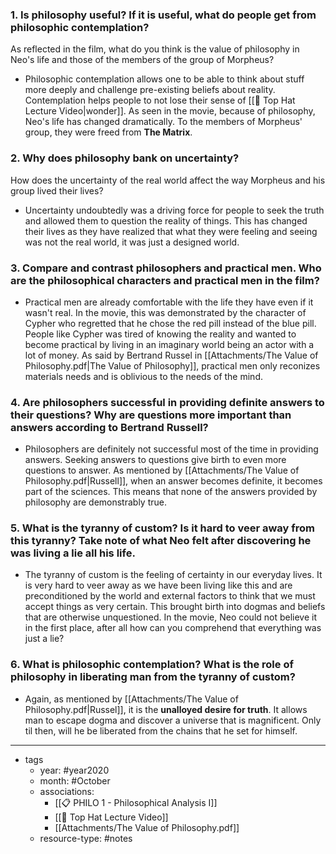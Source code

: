 ### 1. Is philosophy useful? If it is useful, what do people get from philosophic contemplation? 

As reflected in the film, what do you think is the value of philosophy in Neo's life and those of the members of the group of Morpheus?

- Philosophic contemplation allows one to be able to think about stuff more deeply and challenge pre-existing beliefs about reality. Contemplation helps people to not lose their sense of [[🌲  Top Hat Lecture Video|wonder]]. As seen in the movie, because of philosophy, Neo's life has changed dramatically. To the members of Morpheus' group, they were freed from **The Matrix**.

### 2. Why does philosophy bank on uncertainty?

How does the uncertainty of the real world affect the way Morpheus and his group lived their lives?

- Uncertainty undoubtedly was a driving force for people to seek the truth and allowed them to question the reality of things. This has changed their lives as they have realized that what they were feeling and seeing was not the real world, it was just a designed world.

### 3. Compare and contrast philosophers and practical men. Who are the philosophical characters and practical men in the film?
- Practical men are already comfortable with the life they have even if it wasn't real. In the movie, this was demonstrated by the character of Cypher who regretted that he chose the red pill instead of the blue pill. People like Cypher was tired of knowing the reality and wanted to become practical by living in an imaginary world being an actor with a lot of money. As said by Bertrand Russel in [[Attachments/The Value of Philosophy.pdf|The Value of Philosophy]], practical men only reconizes materials needs and is oblivious to the needs of the mind.

### 4. Are philosophers successful in providing definite answers to their questions? Why are questions more important than answers according to Bertrand Russell?
- Philosophers are definitely not successful most of the time in providing answers. Seeking answers to questions give birth to even more questions to answer. As mentioned by [[Attachments/The Value of Philosophy.pdf|Russell]], when an answer becomes definite, it becomes part of the sciences. This means that none of the answers provided by philosophy are demonstrably true.

### 5. What is the tyranny of custom? Is it hard to veer away from this tyranny? Take note of what Neo felt after discovering he was living a lie all his life. 

- The tyranny of custom is the feeling of certainty in our everyday lives. It is very hard to veer away as we have been living like this and are preconditioned by the world and external factors to think that we must accept things as very certain. This brought birth into dogmas and beliefs that are otherwise unquestioned. In the movie, Neo could not believe it in the first place, after all how can you comprehend that everything was just a lie?

### 6. What is philosophic contemplation? What is the role of philosophy in liberating man from the tyranny of custom?

- Again, as mentioned by [[Attachments/The Value of Philosophy.pdf|Russel]], it is the **unalloyed desire for truth**. It allows man to escape dogma and discover a universe that is magnificent. Only til then, will he be liberated from the chains that he set for himself.

---

- tags
	- year: #year2020 
	- month: #October 
	- associations: 
		- [[📋 PHILO 1 - Philosophical Analysis I]]
		- [[🌲  Top Hat Lecture Video]]
		- [[Attachments/The Value of Philosophy.pdf]]
	- resource-type: #notes 

 